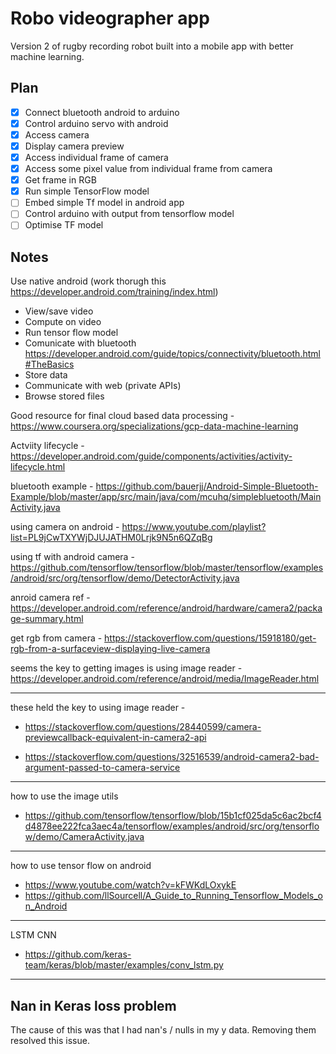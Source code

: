 # Robo videographer app
Version 2 of rugby recording robot built into a mobile app with better machine learning.

## Plan

- [x] Connect bluetooth android to arduino
- [x] Control arduino servo with android
- [x] Access camera
- [x] Display camera preview
- [x] Access individual frame of camera
- [x] Access some pixel value from individual frame from camera
- [x] Get frame in RGB
- [x] Run simple TensorFlow model
- [ ] Embed simple Tf model in android app
- [ ] Control arduino with output from tensorflow model
- [ ] Optimise TF model

## Notes
Use native android (work thorugh this https://developer.android.com/training/index.html)
- View/save video
- Compute on video
- Run tensor flow model
- Comunicate with bluetooth https://developer.android.com/guide/topics/connectivity/bluetooth.html#TheBasics
- Store data
- Communicate with web (private APIs)
- Browse stored files

Good resource for final cloud based data processing - https://www.coursera.org/specializations/gcp-data-machine-learning

Actviity lifecycle - https://developer.android.com/guide/components/activities/activity-lifecycle.html

bluetooth example - https://github.com/bauerjj/Android-Simple-Bluetooth-Example/blob/master/app/src/main/java/com/mcuhq/simplebluetooth/MainActivity.java

using camera on android - https://www.youtube.com/playlist?list=PL9jCwTXYWjDJUJATHM0Lrjk9N5n6QZqBg

using tf with android camera - https://github.com/tensorflow/tensorflow/blob/master/tensorflow/examples/android/src/org/tensorflow/demo/DetectorActivity.java

anroid camera ref - https://developer.android.com/reference/android/hardware/camera2/package-summary.html

get rgb from camera - https://stackoverflow.com/questions/15918180/get-rgb-from-a-surfaceview-displaying-live-camera

seems the key to getting images is using image reader - https://developer.android.com/reference/android/media/ImageReader.html

---
these held the key to using image reader - 
- https://stackoverflow.com/questions/28440599/camera-previewcallback-equivalent-in-camera2-api

- https://stackoverflow.com/questions/32516539/android-camera2-bad-argument-passed-to-camera-service
---
how to use the image utils 
- https://github.com/tensorflow/tensorflow/blob/15b1cf025da5c6ac2bcf4d4878ee222fca3aec4a/tensorflow/examples/android/src/org/tensorflow/demo/CameraActivity.java

---
how to use tensor flow on android 

- https://www.youtube.com/watch?v=kFWKdLOxykE
- https://github.com/llSourcell/A_Guide_to_Running_Tensorflow_Models_on_Android

---
LSTM CNN
- https://github.com/keras-team/keras/blob/master/examples/conv_lstm.py

---
## Nan in Keras loss problem
The cause of this was that I had nan's / nulls in my y data. Removing them resolved this issue.
